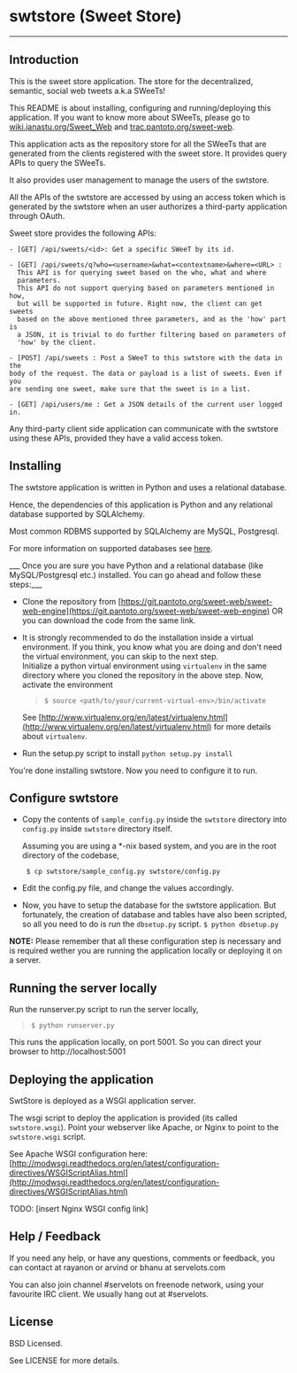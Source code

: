 swtstore (Sweet Store)
======================

----


Introduction
------------

This is the sweet store application.
The store for the decentralized, semantic, social web tweets a.k.a SWeeTs!

This README is about installing, configuring and running/deploying this
application. If you want to know more about SWeeTs, please go to
[wiki.janastu.org/Sweet_Web](http://janastu.org/technoscience/index.php/Sweet_Web) and
[trac.pantoto.org/sweet-web](http://trac.pantoto.org/sweet-web).

This application acts as the repository store for all the SWeeTs that are
generated from the clients registered with the sweet store. It provides
query APIs to query the SWeeTs.

It also provides user management to manage the users of the swtstore.

All the APIs of the swtstore are accessed by using an access token which is
generated by the swtstore when an user authorizes a third-party application
through OAuth.

Sweet store provides the following APIs:

    - [GET] /api/sweets/<id>: Get a specific SWeeT by its id.

    - [GET] /api/sweets/q?who=<username>&what=<contextname>&where=<URL> :
      This API is for querying sweet based on the who, what and where
      parameters.
      This API do not support querying based on parameters mentioned in how,
      but will be supported in future. Right now, the client can get sweets
      based on the above mentioned three parameters, and as the 'how' part is
      a JSON, it is trivial to do further filtering based on parameters of
      'how' by the client.

    - [POST] /api/sweets : Post a SWeeT to this swtstore with the data in the
    body of the request. The data or payload is a list of sweets. Even if you
    are sending one sweet, make sure that the sweet is in a list.

    - [GET] /api/users/me : Get a JSON details of the current user logged in.


Any third-party client side application can communicate with the swtstore
using these APIs, provided they have a valid access token.


Installing
----------

The swtstore application is written in Python and uses a relational database.

Hence, the dependencies of this application is Python and any relational database
supported by SQLAlchemy.

Most common RDBMS supported by SQLAlchemy are MySQL, Postgresql.

For more information on supported databases see
[here](http://docs.sqlalchemy.org/en/rel_0_9/dialects/index.html).

___ Once you are sure you have Python and a relational database (like
MySQL/Postgresql etc.) installed. You can go ahead and follow these steps:___

* Clone the repository from [https://git.pantoto.org/sweet-web/sweet-web-engine](https://git.pantoto.org/sweet-web/sweet-web-engine)
  OR you can download the
  code from the same link.

* It is strongly recommended to do the installation inside a virtual environment. 
  If you think, you know what you are doing and don't need the virtual
  environment, you can skip to the next step.  
  Initialize a python virtual environment using `virtualenv` in the same directory
  where you cloned the repository in the above step. Now, activate the
  environment

  > ``$ source <path/to/your/current-virtual-env>/bin/activate ``

  See [http://www.virtualenv.org/en/latest/virtualenv.html](http://www.virtualenv.org/en/latest/virtualenv.html) for more details about `virtualenv`.

* Run the setup.py script to install  `` python setup.py install ``

You're done installing swtstore. Now you need to configure it to run.


Configure swtstore
------------------

* Copy the contents of ``sample_config.py`` inside the ``swtstore`` directory
  into ``config.py`` inside ``swtstore`` directory itself.

  Assuming you are using a *-nix based system, and you are in the root directory
  of the codebase,

  `` $ cp swtstore/sample_config.py swtstore/config.py``

* Edit the config.py file, and change the values accordingly.

* Now, you have to setup the database for the swtstore application. But
  fortunately, the creation of database and tables have also been scripted, so
  all you need to do is run the ``dbsetup.py`` script.
  `` $ python dbsetup.py ``

**NOTE:** Please remember that all these configuration step is necessary and is
required wether you are running the application locally or deploying it on a
server.



Running the server locally
--------------------------

Run the runserver.py script to run the server locally,

> `` $ python runserver.py ``

This runs the application locally, on port 5001. So you can direct your browser
to http://localhost:5001



Deploying the application
-------------------------

SwtStore is deployed as a WSGI application server.

The wsgi script to deploy the application is provided (its called
`swtstore.wsgi`).
Point your webserver like Apache, or Nginx to point to the `swtstore.wsgi`
script.

See Apache WSGI configuration here:
[http://modwsgi.readthedocs.org/en/latest/configuration-directives/WSGIScriptAlias.html](http://modwsgi.readthedocs.org/en/latest/configuration-directives/WSGIScriptAlias.html)

TODO: [insert Nginx WSGI config link]


Help / Feedback
---------------

If you need any help, or have any questions, comments or feedback, you can contact at
rayanon or arvind or bhanu at servelots.com

You can also join channel #servelots on freenode network, using your favourite
IRC client. We usually hang out at #servelots.


License
-------

BSD Licensed.

See LICENSE for more details.

